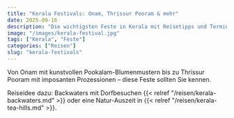 ```yaml
---
title: "Kerala Festivals: Onam, Thrissur Pooram & mehr"
date: 2025-09-16
description: "Die wichtigsten Feste in Kerala mit Reisetipps und Terminen."
image: "/images/kerala-festival.jpg"
tags: ["Kerala", "Feste"]
categories: ["Reisen"]
slug: "kerala-festivals"
---
```


Von Onam mit kunstvollen Pookalam-Blumenmustern bis zu Thrissur Pooram mit imposanten Prozessionen – diese Feste sollten Sie kennen.

Reiseidee dazu: Backwaters mit Dorfbesuchen {{< relref "/reisen/kerala-backwaters.md" >}} oder eine Natur-Auszeit in {{< relref "/reisen/kerala-tea-hills.md" >}}.

